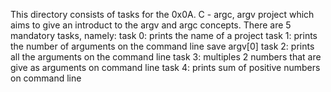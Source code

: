 This directory consists of tasks for the 0x0A. C - argc, argv project which aims to give an introduct to the argv and argc concepts. There are 5 mandatory tasks, namely:
task 0: prints the name of a project
task 1: prints the number of arguments on the command line save argv[0]
task 2: prints all the arguments on the command line
task 3: multiples 2 numbers that are give as arguments on command line
task 4: prints sum of positive numbers on command line
